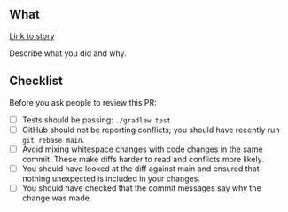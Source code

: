 ## What

[Link to story](https://dsdmoj.atlassian.net/browse/LCAM-XXX)

Describe what you did and why.

## Checklist

Before you ask people to review this PR:

- [ ] Tests should be passing: `./gradlew test`
- [ ] GitHub should not be reporting conflicts; you should have recently run `git rebase main`.
- [ ] Avoid mixing whitespace changes with code changes in the same commit. These make diffs harder to read and conflicts more likely.
- [ ] You should have looked at the diff against main and ensured that nothing unexpected is included in your changes.
- [ ] You should have checked that the commit messages say why the change was made.

